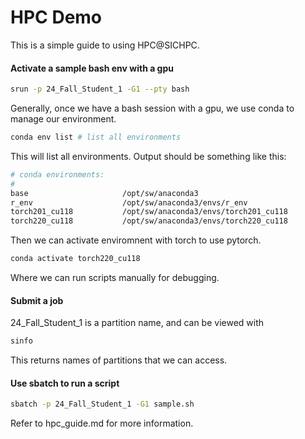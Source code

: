 # HPC Demo

This is a simple guide to using HPC@SICHPC.

#### Activate a sample bash env with a gpu
```bash
srun -p 24_Fall_Student_1 -G1 --pty bash
```

Generally, once we have a bash session with a gpu, we use conda to manage our environment. 
```bash
conda env list # list all environments
```

This will list all environments. Output should be something like this:
```bash
# conda environments:
#
base                     /opt/sw/anaconda3
r_env                    /opt/sw/anaconda3/envs/r_env
torch201_cu118           /opt/sw/anaconda3/envs/torch201_cu118
torch220_cu118           /opt/sw/anaconda3/envs/torch220_cu118
```

Then we can activate enviromnent with torch to use pytorch.
```bash
conda activate torch220_cu118
```

Where we can run scripts manually for debugging.

#### Submit a job

24_Fall_Student_1 is a partition name, and can be viewed with
```bash
sinfo
```

This returns names of partitions that we can access.

#### Use sbatch to run a script
```bash
sbatch -p 24_Fall_Student_1 -G1 sample.sh
```

Refer to hpc_guide.md for more information.